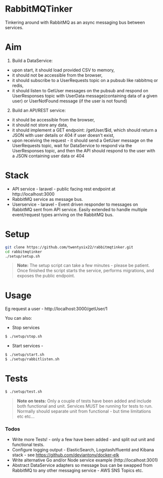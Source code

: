 # RabbitMQTinker

Tinkering around with RabbitMQ as an async messaging bus between services.

# Aim

1. Build a DataService:
- upon start, it should load provided CSV to memory,
- it should not be accessible from the browser,
- it should subscribe to a UserRequests topic on a pubsub like rabbitmq or redis,
- it should listen to GetUser messages on the pubsub and respond on UserResponses topic with UserData message(containing data of a given user) or UserNotFound message (if the user is not found)
2. Build an API/REST service:
- it should be accessible from the browser,
- it should not store any data,
- it should implement a GET endpoint: /getUser/$id, which should return a JSON with user details or 404 if user doesn't exist,
- upon receiving the request - it should send a GetUser message on the UserRequests topic, wait for DataService to respond via the UserResponses topic, and then the API should respond to the user with a JSON containing user data or 404

# Stack

- API service - laravel - public facing rest endpoint at http://localhost:3000
- RabbitMQ service as message bus.
- Userservice - laravel - Event driven responder to messages on RabbitMQ sent from API service. Easily extended to handle multiple event/request types arriving on the RabbitMQ bus.



# Setup
```sh
git clone https://github.com/twentysix22/rabbitmqtinker.git
cd rabbitmqtinker
./setup/setup.sh
```
> **Note:** The setup script can take a few minutes - please be patient.  Once finished the script starts the service, performs migrations, and exposes the public endpoint.

# Usage

Eg request a user -  http://localhost:3000/getUser/1


You can also:
  - Stop services
```sh
$ ./setup/stop.sh
```
  - Start services -
```sh
$ ./setup/start.sh
$ ./setup/rabbitlisten.sh
```

# Tests

```sh
$ ./setup/test.sh
```
> **Note on tests:** Only a couple of tests have been added and include both functional and unit.  Services MUST be running for tests to run.  Normally should separate unit from functional - but time limitations etc etc...

### Todos

 - Write more Tests! - only a few have been added - and split out unit and functional tests.
 - Configure logging output - ElasticSearch, Logstash/fluentd and Kibana stack - see https://github.com/deviantony/docker-elk
 - Write alternative Go and/or Node service example (http://localhost:3001)
 - Abstract DataService adapters so message bus can be swapped from RabbitMQ to any other messaging service - AWS SNS Topics etc.
